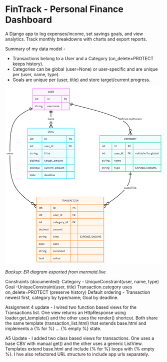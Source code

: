 # FinTrack - Personal Finance Dashboard

A Django app to log expenses/income, set savings goals, and view analytics. Track monthly breakdowns with charts and export reports.

Summary of my data model -
- Transactions belong to a User and a Category (on_delete=PROTECT keeps history).
- Categories can be global (user=None) or user-specific and are unique per (user, name, type).
- Goals are unique per (user, title) and store target/current progress.

![ER Diagram](docs/notes/er_fintrack.png)

*Backup: ER diagram exported from mermaid.live*

Constraints (documented):
Category - UniqueConstraint(user, name, type)
Goal -UniqueConstraint(user, title)
Transaction.category uses on_delete=PROTECT (preserve history)
Default ordering - Transaction newest first, category by type/name; Goal by deadline.

Assignment 4 update - I wired two function based views for the Transactions list. One view returns an HttpResponse using loader.get_template() and the other uses the render() shortcut. Both share the same template (transaction_list.html) that extends base.html and implements a {% for %} … {% empty %} state.

A5 Update - I added two class based views for transactions. One uses a base CBV with manual get() and the other uses a generic ListView. Templates extend base.html and include {% for %} loops with {% empty %}. I hve also refactored URL structure to include app urls separately.
